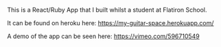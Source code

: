 This is a React/Ruby App that I built whilst a student at Flatiron School. 

It can be found on heroku here: https://my-guitar-space.herokuapp.com/

A demo of the app can be seen here: https://vimeo.com/596710549
